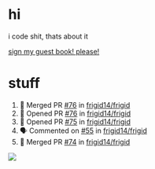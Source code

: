 # hi
i code shit, thats about it

[sign my guest book! please!](https://github.com/Just-a-Unity-Dev/Just-a-Unity-Dev/issues/new?&body=Sign%20my%20guest%20book%20by%20placing%20your%20name%20in%20the%20title,%20how%27d%20you%20get%20to%20this%20page%20and%20why?%20Don%27t%20forget%20you%20have%20an%20entire%20notebook%20in%20your%20hands!)


# stuff
<!--START_SECTION:activity-->
1. 🎉 Merged PR [#76](https://github.com/frigid14/frigid/pull/76) in [frigid14/frigid](https://github.com/frigid14/frigid)
2. 💪 Opened PR [#76](https://github.com/frigid14/frigid/pull/76) in [frigid14/frigid](https://github.com/frigid14/frigid)
3. 💪 Opened PR [#75](https://github.com/frigid14/frigid/pull/75) in [frigid14/frigid](https://github.com/frigid14/frigid)
4. 🗣 Commented on [#55](https://github.com/frigid14/frigid/issues/55) in [frigid14/frigid](https://github.com/frigid14/frigid)
5. 🎉 Merged PR [#74](https://github.com/frigid14/frigid/pull/74) in [frigid14/frigid](https://github.com/frigid14/frigid)
<!--END_SECTION:activity-->

![](https://github-profile-summary-cards.vercel.app/api/cards/profile-details?username=Just-a-Unity-Dev&theme=solarized_dark)
